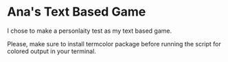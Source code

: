 # Ana's Text Based Game

I chose to make a personlaity test as my text based game. 

Please, make sure to install termcolor package before running the script for colored output in your terminal. 
